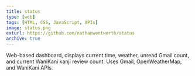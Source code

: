 ```yaml
---
title: status
type: [web]
tags: [HTML, CSS, JavaScript, APIs]
image: status.png
exturl: https://github.com/nathanwentworth/status
archive: true
---
```

Web-based dashboard, displays current time, weather, unread Gmail count, and current WaniKani kanji review count. Uses Gmail, OpenWeatherMap, and WaniKani APIs.